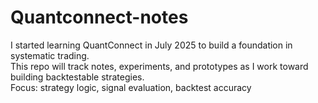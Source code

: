 # Quantconnect-notes

I started learning QuantConnect in July 2025 to build a foundation in systematic trading.  
This repo will track notes, experiments, and prototypes as I work toward building backtestable strategies.  
Focus: strategy logic, signal evaluation, backtest accuracy

